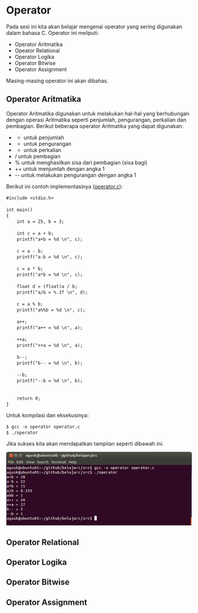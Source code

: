 # Operator

Pada sesi ini kita akan belajar mengenai operator yang sering digunakan dalam bahasa C. Operator ini meliputi:

* Operator Aritmatika
* Opeator Relational
* Operator Logika
* Operator Bitwise
* Operator Assignment

Masing-masing operator ini akan dibahas.


## Operator Aritmatika

Operator Aritmatika digunakan untuk melakukan hal-hal yang berhubungan dengan operasi Aritmatika seperti penjumlah, pengurangan, perkalian dan pembagian. Berikut beberapa operator Aritmatika yang dapat digunakan:

* + untuk penjumlah
* - untuk pengurangan
* * untuk perkalian
* / untuk pembagian
* % untuk menghasilkan sisa dari pembagian (sisa bagi)
* ++ untuk menjumlah dengan angka 1
* -- untuk melakukan pengurangan dengan angka 1


Berikut ini contoh implementasinya ([operator.c](../src/operator.c)):

    #include <stdio.h>

    int main()
    {
        int a = 25, b = 3;

        int c = a + b;
        printf("a+b = %d \n", c);

        c = a - b;
        printf("a-b = %d \n", c);

        c = a * b;
        printf("a*b = %d \n", c);

        float d = (float)a / b;
        printf("a/b = %.3f \n", d);

        c = a % b;
        printf("a%%b = %d \n", c);

        a++;
        printf("a++ = %d \n", a);

        ++a;
        printf("++a = %d \n", a);

        b--;
        printf("b-- = %d \n", b);

        --b;
        printf("--b = %d \n", b);


    	return 0;
    }


Untuk kompilasi dan eksekusinya:

    $ gcc -o operator operator.c
    $ ./operator

Jika sukses kita akan mendapatkan tampilan seperti dibawah ini.

![Contoh hasil eskekusi program operator Aritmatika](images/operator.png "Contoh hasil eksekusi")




## Operator Relational



## Operator Logika



## Operator Bitwise



## Operator Assignment

